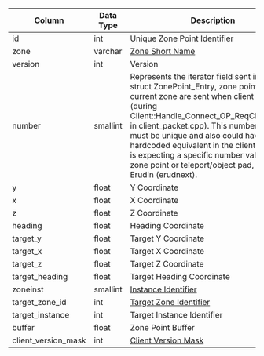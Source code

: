 | Column              | Data Type | Description                                                                                                                                                                                                                                                                                                                                                                                                                 |
| ------------------- | --------- | --------------------------------------------------------------------------------------------------------------------------------------------------------------------------------------------------------------------------------------------------------------------------------------------------------------------------------------------------------------------------------------------------------------------------- |
| id                  | int       | Unique Zone Point Identifier                                                                                                                                                                                                                                                                                                                                                                                                |
| zone                | varchar   | [Zone Short Name](https://eqemu.gitbook.io/server/categories/zones/zone-list)                                                                                                                                                                                                                                                                                                                                               |
| version             | int       | Version                                                                                                                                                                                                                                                                                                                                                                                                                     |
| number              | smallint  | Represents the iterator field sent in the struct ZonePoint_Entry, zone points for the current zone are sent when client zones in (during Client::Handle_Connect_OP_ReqClientSpawn in client_packet.cpp).  This number field must be unique and also could have a hardcoded equivalent in the client, eg. client is expecting a specific number value for a zone point or teleport/object pad, such as in Erudin (erudnext). |
| y                   | float     | Y Coordinate                                                                                                                                                                                                                                                                                                                                                                                                                |
| x                   | float     | X Coordinate                                                                                                                                                                                                                                                                                                                                                                                                                |
| z                   | float     | Z Coordinate                                                                                                                                                                                                                                                                                                                                                                                                                |
| heading             | float     | Heading Coordinate                                                                                                                                                                                                                                                                                                                                                                                                          |
| target_y            | float     | Target Y Coordinate                                                                                                                                                                                                                                                                                                                                                                                                         |
| target_x            | float     | Target X Coordinate                                                                                                                                                                                                                                                                                                                                                                                                         |
| target_z            | float     | Target Z Coordinate                                                                                                                                                                                                                                                                                                                                                                                                         |
| target_heading      | float     | Target Heading Coordinate                                                                                                                                                                                                                                                                                                                                                                                                   |
| zoneinst            | smallint  | [Instance Identifier](instance_list.d)                                                                                                                                                                                                                                                                                                                                                                                      |
| target_zone_id      | int       | [Target Zone Identifier](https://eqemu.gitbook.io/server/categories/zones/zone-list)                                                                                                                                                                                                                                                                                                                                        |
| target_instance     | int       | Target Instance Identifier                                                                                                                                                                                                                                                                                                                                                                                                  |
| buffer              | float     | Zone Point Buffer                                                                                                                                                                                                                                                                                                                                                                                                           |
| client_version_mask | int       | [Client Version Mask](https://eqemu.gitbook.io/server/categories/player/client-version-bitmasks)                                                                                                                                                                                                                                                                                                                            |